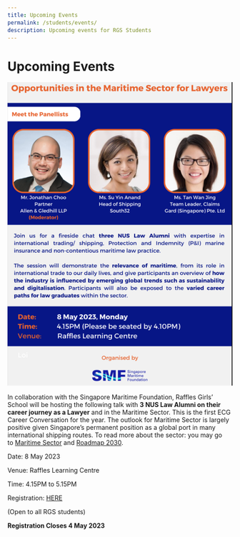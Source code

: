 ```yaml
---
title: Upcoming Events
permalink: /students/events/
description: Upcoming events for RGS Students
---
```

# Upcoming Events
![](/images/maritime%20law%20talk.png)

In collaboration with the Singapore Maritime Foundation, Raffles Girls’ School will be hosting the following talk with **3 NUS Law Alumni on their career journey as a Lawyer** and in the Maritime Sector. This is the first ECG Career Conversation for the year. The outlook for Maritime Sector is largely positive given Singapore’s permanent position as a global port in many international shipping routes. To read more about the sector: you may go to [Maritime Sector](https://content.mycareersfuture.gov.sg/singapore-maritime-industry-jobs-salary-opportunities/) and [Roadmap 2030](https://www.maritimeinstitute.sg/roadmap2030/).

Date: 8 May 2023

Venue: Raffles Learning Centre

Time: 4.15PM to 5.15PM

Registration: [HERE](https://forms.gle/45mfoZMUgMyPVmLQ9) 

(Open to all RGS students)

**Registration Closes 4 May 2023**
